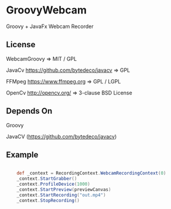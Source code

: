 # GroovyWebcam

Groovy + JavaFx Webcam Recorder

## License

WebcamGroovy => MIT / GPL

JavaCv https://github.com/bytedeco/javacv => GPL

FFMpeg https://www.ffmpeg.org => GPL / LGPL

OpenCv http://opencv.org/ => 3-clause BSD License

## Depends On

Groovy

JavaCV (https://github.com/bytedeco/javacv)

## Example

```Groovy

    def _context = RecordingContext.WebcamRecordingContext(0)
    _context.StartGrabber()
    _context.ProfileDevice(1000)
    _context.StartPreview(previewCanvas)
    _context.StartRecording("out.mp4")
    _context.StopRecording()
```
